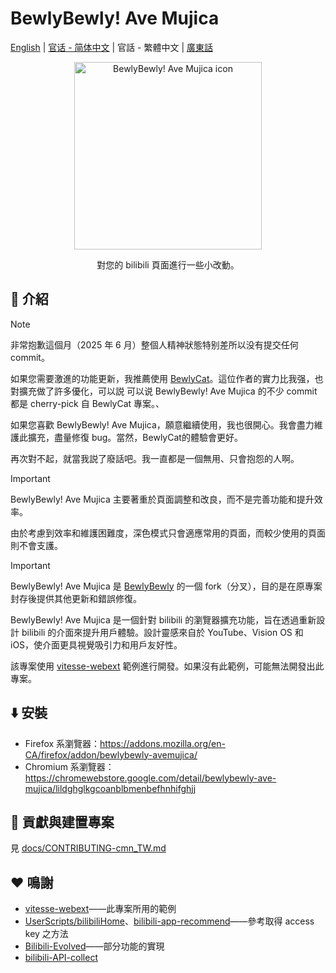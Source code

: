 # BewlyBewly! Ave Mujica

[English](README.md) | [官话 - 简体中文](README-cmn_CN.md) | 官話 - 繁體中文 | [廣東話](README-jyut.md)

<p align="center" style="margin-bottom: 0px !important;">
<img width="300" alt="BewlyBewly! Ave Mujica icon" src="https://github.com/VentusUta/BewlyBewly-AveMujica/raw/refs/heads/main/assets/bewly-ave-mujica-style-logo.svg"><br/>
</p>

<p align="center">對您的 bilibili 頁面進行一些小改動。</p>

<!-- ![min1](https://github.com/hakadao/BewlyBewly/assets/33394391/951f9e2a-d0e1-452c-83a9-dc6d85c4d441)
![min2](https://github.com/hakadao/BewlyBewly/assets/33394391/3e75dd20-f60b-4645-b434-23a24c72959c) -->

## 👋 介紹

> [!NOTE]
> 非常抱歉這個月（2025 年 6 月）整個人精神狀態特别差所以没有提交任何 commit。
>
> 如果您需要激進的功能更新，我推薦使用 [BewlyCat](https://github.com/keleus/BewlyCat)。這位作者的實力比我强，也對擴充做了許多優化，可以説 可以说 BewlyBewly! Ave Mujica 的不少 commit 都是 cherry-pick 自 BewlyCat 專案。、
>
> 如果您喜歡 BewlyBewly! Ave Mujica，願意繼續使用，我也很開心。我會盡力維護此擴充，盡量修復 bug。當然，BewlyCat的體驗會更好。
>
> 再次對不起，就當我説了廢話吧。我一直都是一個無用、只會抱怨的人啊。

<!-- > 我好想自殺。一切都好痛苦。 -->

> [!IMPORTANT]
> BewlyBewly! Ave Mujica 主要著重於頁面調整和改良，而不是完善功能和提升效率。
>
> 由於考慮到效率和維護困難度，深色模式只會適應常用的頁面，而較少使用的頁面則不會支護。

> [!IMPORTANT]
> BewlyBewly! Ave Mujica 是 [BewlyBewly](https://github.com/BewlyBewly/BewlyBewly) 的一個 fork（分叉），目的是在原專案封存後提供其他更新和錯誤修復。

BewlyBewly! Ave Mujica 是一個針對 bilibili 的瀏覽器擴充功能，旨在透過重新設計 bilibili 的介面來提升用戶體驗。設計靈感來自於 YouTube、Vision OS 和 iOS，使介面更具視覺吸引力和用戶友好性。

該專案使用 [vitesse-webext](https://github.com/antfu/vitesse-webext) 範例進行開發。如果沒有此範例，可能無法開發出此專案。

## ⬇️ 安裝

- Firefox 系瀏覽器：https://addons.mozilla.org/en-CA/firefox/addon/bewlybewly-avemujica/
- Chromium 系瀏覽器：https://chromewebstore.google.com/detail/bewlybewly-ave-mujica/lildghglkgcoanblbmenbefhnhifghjj

## 🤝 貢獻與建置專案

見 [docs/CONTRIBUTING-cmn_TW.md](https://github.com/VentusUta/BewlyBewly-AveMujica/blob/main/docs/CONTRIBUTING-cmn_TW.md)

## ❤️ 鳴謝

- [vitesse-webext](https://github.com/antfu/vitesse-webext)——此專案所用的範例
- [UserScripts/bilibiliHome](https://github.com/indefined/UserScripts/tree/master/bilibiliHome)、[bilibili-app-recommend](https://github.com/magicdawn/bilibili-app-recommend)——參考取得 access key 之方法
- [Bilibili-Evolved](https://github.com/the1812/Bilibili-Evolved)——部分功能的實現
- [bilibili-API-collect](https://github.com/SocialSisterYi/bilibili-API-collect)
